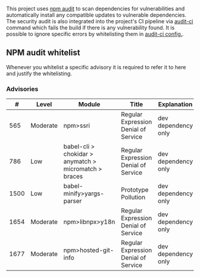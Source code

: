 This project uses [npm audit](https://docs.npmjs.com/cli/audit) to scan dependencies for vulnerabilities
and automatically install any compatible updates to vulnerable dependencies.
The security audit is also integrated into the project's CI pipeline via [audit-ci](https://github.com/IBM/audit-ci) command
which fails the build if there is any vulnerability found.
It is possible to ignore specific errors by whitelisting them in [audit-ci config.](./audit-ci.json).

## NPM audit whitelist
Whenever you whitelist a specific advisory it is required to refer it to here and justify the whitelisting.

### Advisories

| #    | Level | Module | Title | Explanation |
|------|-------|---------|------|-------------|
| 565 | Moderate | npm>ssri | Regular Expression Denial of Service | dev dependency only |
| 786 | Low | babel-cli > chokidar > anymatch > micromatch > braces | Regular Expression Denial of Service | dev dependency only |
| 1500 | Low | babel-minify>yargs-parser | Prototype Pollution | dev dependency only |
| 1654 | Moderate | npm>libnpx>y18n | Regular Expression Denial of Service | dev dependency only |
| 1677 | Moderate | npm>hosted-git-info | Regular Expression Denial of Service | dev dependency only |
